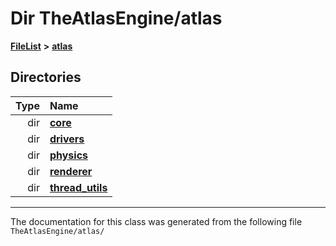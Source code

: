 

# Dir TheAtlasEngine/atlas



[**FileList**](files.md) **>** [**atlas**](dir_1e6ffef027cfcf7ded3287660b505c9f.md)














## Directories

| Type | Name |
| ---: | :--- |
| dir | [**core**](dir_ab5f97e7ae27ba905c508150b2df25d1.md) <br> |
| dir | [**drivers**](dir_1605561db8076fbb4262fa758aa3edc0.md) <br> |
| dir | [**physics**](dir_40e4880a491f87475db52b6f14fdb765.md) <br> |
| dir | [**renderer**](dir_8ab98dc538dea21b0c00575cec6c8f5c.md) <br> |
| dir | [**thread\_utils**](dir_2d188042b35c07e13e36a6d5b630b30a.md) <br> |

























































------------------------------
The documentation for this class was generated from the following file `TheAtlasEngine/atlas/`

